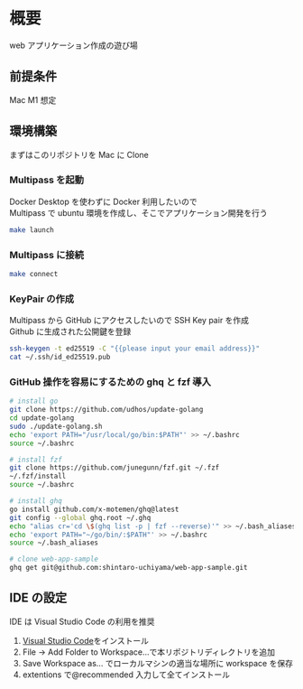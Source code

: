 # 概要

web アプリケーション作成の遊び場

## 前提条件

Mac M1 想定

## 環境構築

まずはこのリポジトリを Mac に Clone

### Multipass を起動

Docker Desktop を使わずに Docker 利用したいので  
Multipass で ubuntu 環境を作成し、そこでアプリケーション開発を行う

```zsh
make launch
```

### Multipass に接続

```zsh
make connect
```

### KeyPair の作成

Multipass から GitHub にアクセスしたいので SSH Key pair を作成  
Github に生成された公開鍵を登録

```zsh
ssh-keygen -t ed25519 -C "{{please input your email address}}"
cat ~/.ssh/id_ed25519.pub
```

### GitHub 操作を容易にするための ghq と fzf 導入

```bash
# install go
git clone https://github.com/udhos/update-golang
cd update-golang
sudo ./update-golang.sh
echo 'export PATH="/usr/local/go/bin:$PATH"' >> ~/.bashrc
source ~/.bashrc

# install fzf
git clone https://github.com/junegunn/fzf.git ~/.fzf
~/.fzf/install
source ~/.bashrc

# install ghq
go install github.com/x-motemen/ghq@latest
git config --global ghq.root ~/.ghq
echo "alias cr='cd \$(ghq list -p | fzf --reverse)'" >> ~/.bash_aliases
echo 'export PATH="~/go/bin/:$PATH"' >> ~/.bashrc
source ~/.bash_aliases

# clone web-app-sample
ghq get git@github.com:shintaro-uchiyama/web-app-sample.git
```

## IDE の設定

IDE は Visual Studio Code の利用を推奨

1. [Visual Studio Code](https://code.visualstudio.com/)をインストール
1. File -> Add Folder to Workspace...で本リポジトリディレクトリを追加
1. Save Workspace as... でローカルマシンの適当な場所に workspace を保存
1. extentions で@recommended 入力して全てインストール

